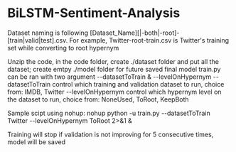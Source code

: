 # BiLSTM-Sentiment-Analysis

Dataset naming is following [Dataset_Name][|-both|-root]-[train|valid|test].csv. For example, Twitter-root-train.csv is Twitter's training set while converting to root hypernym

Unzip the code, in the code folder, create ./dataset folder and put all the dataset; create emtpy ./model folder for future saved final model
train.py can be ran with two argument --datasetToTrain & --levelOnHypernym
--datasetToTrain control which training and validation dataset to run, choice from: IMDB, Twitter
--levelOnHypernym control which hypernym level on the dataset to run, choice from: NoneUsed, ToRoot, KeepBoth

Sample scipt using nohup:
 nohup python -u train.py --datasetToTrain Twitter --levelOnHypernym ToRoot 2>&1 &

Training will stop if validation is not improving for 5 consecutive times, model will be saved
